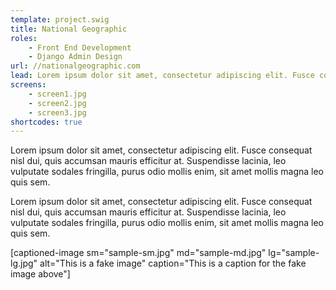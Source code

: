 ```yaml
---
template: project.swig
title: National Geographic
roles:
    - Front End Development
    - Django Admin Design
url: //nationalgeographic.com
lead: Lorem ipsum dolor sit amet, consectetur adipiscing elit. Fusce consequat nisl dui, quis accumsan mauris efficitur at. Suspendisse lacinia, leo vulputate sodales fringilla, purus odio mollis enim, sit amet mollis magna leo quis sem.
screens: 
    - screen1.jpg
    - screen2.jpg
    - screen3.jpg
shortcodes: true
---
```


Lorem ipsum dolor sit amet, consectetur adipiscing elit. Fusce consequat nisl dui, quis accumsan mauris efficitur at. Suspendisse lacinia, leo vulputate sodales fringilla, purus odio mollis enim, sit amet mollis magna leo quis sem.

Lorem ipsum dolor sit amet, consectetur adipiscing elit. Fusce consequat nisl dui, quis accumsan mauris efficitur at. Suspendisse lacinia, leo vulputate sodales fringilla, purus odio mollis enim, sit amet mollis magna leo quis sem.

[captioned-image sm="sample-sm.jpg" md="sample-md.jpg" lg="sample-lg.jpg" alt="This is a fake image" caption="This is a caption for the fake image above"]